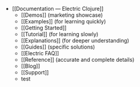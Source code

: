 - [[Documentation — Electric Clojure]]
	- [[Demos]] (marketing showcase)
	- [[Examples]] (for learning quickly)
	- [[Getting Started]]
	- [[Tutorial]] (for learning slowly)
	- [[Explanations]] (for deeper understanding)
	- [[Guides]] (specific solutions)
	- [[Electric FAQ]]
	- [[Reference]] (accurate and complete details)
	- [[Blog]]
	- [[Support]]
	- test